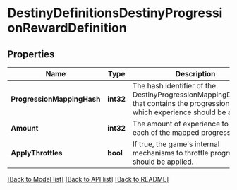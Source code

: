# DestinyDefinitionsDestinyProgressionRewardDefinition

## Properties
Name | Type | Description | Notes
------------ | ------------- | ------------- | -------------
**ProgressionMappingHash** | **int32** | The hash identifier of the DestinyProgressionMappingDefinition that contains the progressions for which experience should be applied. | [optional] 
**Amount** | **int32** | The amount of experience to give to each of the mapped progressions. | [optional] 
**ApplyThrottles** | **bool** | If true, the game&#39;s internal mechanisms to throttle progression should be applied. | [optional] 

[[Back to Model list]](../README.md#documentation-for-models) [[Back to API list]](../README.md#documentation-for-api-endpoints) [[Back to README]](../README.md)


